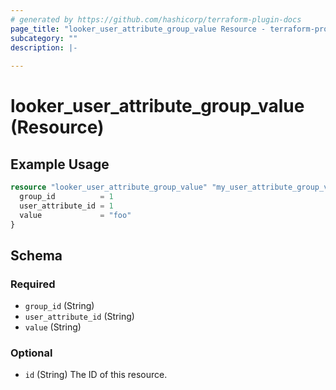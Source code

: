 ```yaml
---
# generated by https://github.com/hashicorp/terraform-plugin-docs
page_title: "looker_user_attribute_group_value Resource - terraform-provider-looker"
subcategory: ""
description: |-
  
---
```


# looker_user_attribute_group_value (Resource)



## Example Usage

```terraform
resource "looker_user_attribute_group_value" "my_user_attribute_group_value" {
  group_id          = 1
  user_attribute_id = 1
  value             = "foo"
}
```

<!-- schema generated by tfplugindocs -->
## Schema

### Required

- `group_id` (String)
- `user_attribute_id` (String)
- `value` (String)

### Optional

- `id` (String) The ID of this resource.


